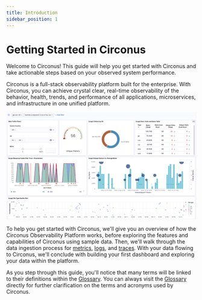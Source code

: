 ```yaml
---
title: Introduction
sidebar_position: 1
---
```


# Getting Started in Circonus

Welcome to Circonus! This guide will help you get started with Circonus and take actionable steps based on your observed system performance.

Circonus is a full-stack observability platform built for the enterprise. With Circonus, you can achieve crystal clear, real-time observability of the behavior, health, trends, and performance of all applications, microservices, and infrastructure in one unified platform.

![A Web Traffic Dashboard showing several data visualizations](../img/dashboard-web_traffic_filters_fullscreen.png)

To help you get started with Circonus, we'll give you an overview of how the Circonus Observability Platform works, before exploring the features and capabilities of Circonus using sample data. Then, we'll walk through the data ingestion process for [metrics](/circonus3/additional-resources/glossary/#metric/), [logs](/circonus3/additional-resources/glossary/#log), and [traces](/circonus3/additional-resources/glossary/#trace). With your data flowing to Circonus, we'll conclude with building your first dashboard and exploring your data within the platform.

As you step through this guide, you'll notice that many terms will be linked to their definitions within the [Glossary](/circonus3/additional-resources/glossary/). You can always visit the [Glossary](/circonus3/additional-resources/glossary/) directly for further clarification on the terms and acronyms used by Circonus.
